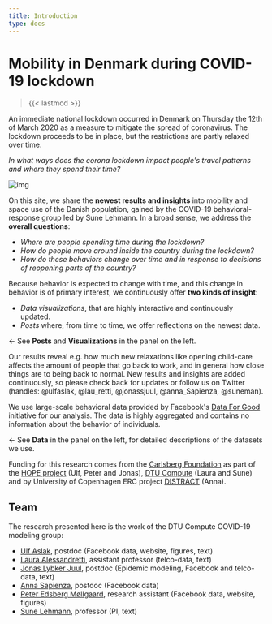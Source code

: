 ```yaml
---
title: Introduction
type: docs
---
```


# **Mobility in Denmark during COVID-19 lockdown**

> {{< lastmod >}}

An immediate national lockdown occurred in Denmark on Thursday the 12th of March 2020 as a measure to mitigate the spread of coronavirus. The lockdown proceeds to be in place, but the restrictions are partly relaxed over time.

*In what ways does the corona lockdown impact people's travel patterns and where they spend their time?*

![img](/menu_fig.png)

On this site, we share the **newest results and insights** into mobility and space use of the Danish population, gained by the COVID-19 behavioral-response group led by Sune Lehmann. In a broad sense, we address the **overall questions**:
* *Where are people spending time during the lockdown?*
* *How do people move around inside the country during the lockdown?*
* *How do these behaviors change over time and in response to decisions of reopening parts of the country?*

Because behavior is expected to change with time, and this change in behavior is of primary interest, we continuously offer **two kinds of insight**:
* *Data visualizations*, that are highly interactive and continuously updated.
* *Posts* where, from time to time, we offer reflections on the newest data.

← See **Posts** and **Visualizations** in the panel on the left.

Our results reveal e.g. how much new relaxations like opening child-care affects the amount of people that go back to work, and in general how close things are to being back to normal. New results and insights are added continuously, so please check back for updates or follow us on Twitter (handles: @ulfaslak, @lau_retti, @jonassjuul, @anna_Sapienza, @suneman).

We use large-scale behavioral data provided by Facebook's [Data For Good](https://dataforgood.fb.com) initiative for our analysis. The data is highly aggregated and contains no information about the behavior of individuals.

← See **Data** in the panel on the left, for detailed descriptions of the datasets we use.

Funding for this research comes from the [Carlsberg Foundation](https://www.carlsbergfondet.dk/en) as part of the [HOPE project](https://hope-project.au.dk/) (Ulf, Peter and Jonas), [DTU Compute](https://www.compute.dtu.dk) (Laura and Sune) and by University of Copenhagen ERC project [DISTRACT](https://anthropology.ku.dk/dep/news/2.5-million-eur-to-explore-the-fight-for-our-attention/) (Anna).

## Team
The research presented here is the work of the DTU Compute COVID-19 modeling group:
* [Ulf Aslak](https://ulfaslak.com), postdoc (Facebook data, website, figures, text)
* [Laura Alessandretti](http://laura.alessandretti.com), assistant professor (telco-data, text)
* [Jonas Lybker Juul](https://www.nbi.dk/~jonassj/), postdoc (Epidemic modeling, Facebook and telco-data, text)
* [Anna Sapienza](http://www.annasapienza.it), postdoc (Facebook data)
* [Peter Edsberg Møllgaard](https://orbit.dtu.dk/en/persons/peter-edsberg-møllgaard), research assistant (Facebook data, website, figures)
* [Sune Lehmann](https://sunelehmann.com/), professor (PI, text)


<!-- {{< columns >}}
## Nowcast

Showcases different overviews of the available data. Here, you can inspect the state of mobility in Denmark, between regions and withing regions, over time.
